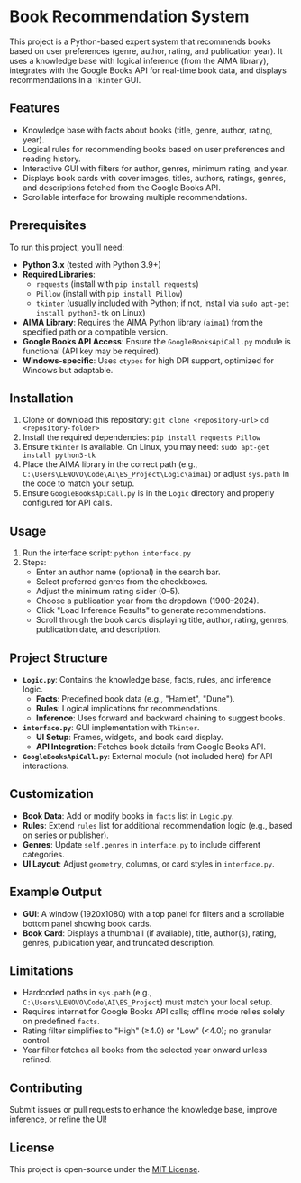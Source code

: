 # Book Recommendation System

This project is a Python-based expert system that recommends books based on user preferences (genre, author, rating, and publication year). It uses a knowledge base with logical inference (from the AIMA library), integrates with the Google Books API for real-time book data, and displays recommendations in a `Tkinter` GUI.

## Features
- Knowledge base with facts about books (title, genre, author, rating, year).
- Logical rules for recommending books based on user preferences and reading history.
- Interactive GUI with filters for author, genres, minimum rating, and year.
- Displays book cards with cover images, titles, authors, ratings, genres, and descriptions fetched from the Google Books API.
- Scrollable interface for browsing multiple recommendations.

## Prerequisites
To run this project, you’ll need:
- **Python 3.x** (tested with Python 3.9+)
- **Required Libraries**:
  - `requests` (install with `pip install requests`)
  - `Pillow` (install with `pip install Pillow`)
  - `tkinter` (usually included with Python; if not, install via `sudo apt-get install python3-tk` on Linux)
- **AIMA Library**: Requires the AIMA Python library (`aima1`) from the specified path or a compatible version.
- **Google Books API Access**: Ensure the `GoogleBooksApiCall.py` module is functional (API key may be required).
- **Windows-specific**: Uses `ctypes` for high DPI support, optimized for Windows but adaptable.

## Installation
1. Clone or download this repository:
   `git clone <repository-url>`
   `cd <repository-folder>`
2. Install the required dependencies:
   `pip install requests Pillow`
3. Ensure `tkinter` is available. On Linux, you may need:
   `sudo apt-get install python3-tk`
4. Place the AIMA library in the correct path (e.g., `C:\Users\LENOVO\Code\AI\ES_Project\Logic\aima1`) or adjust `sys.path` in the code to match your setup.
5. Ensure `GoogleBooksApiCall.py` is in the `Logic` directory and properly configured for API calls.

## Usage
1. Run the interface script:
   `python interface.py`
2. Steps:
   - Enter an author name (optional) in the search bar.
   - Select preferred genres from the checkboxes.
   - Adjust the minimum rating slider (0–5).
   - Choose a publication year from the dropdown (1900–2024).
   - Click "Load Inference Results" to generate recommendations.
   - Scroll through the book cards displaying title, author, rating, genres, publication date, and description.

## Project Structure
- **`Logic.py`**: Contains the knowledge base, facts, rules, and inference logic.
  - **Facts**: Predefined book data (e.g., "Hamlet", "Dune").
  - **Rules**: Logical implications for recommendations.
  - **Inference**: Uses forward and backward chaining to suggest books.
- **`interface.py`**: GUI implementation with `Tkinter`.
  - **UI Setup**: Frames, widgets, and book card display.
  - **API Integration**: Fetches book details from Google Books API.
- **`GoogleBooksApiCall.py`**: External module (not included here) for API interactions.

## Customization
- **Book Data**: Add or modify books in `facts` list in `Logic.py`.
- **Rules**: Extend `rules` list for additional recommendation logic (e.g., based on series or publisher).
- **Genres**: Update `self.genres` in `interface.py` to include different categories.
- **UI Layout**: Adjust `geometry`, columns, or card styles in `interface.py`.

## Example Output
- **GUI**: A window (1920x1080) with a top panel for filters and a scrollable bottom panel showing book cards.
- **Book Card**: Displays a thumbnail (if available), title, author(s), rating, genres, publication year, and truncated description.

## Limitations
- Hardcoded paths in `sys.path` (e.g., `C:\Users\LENOVO\Code\AI\ES_Project`) must match your local setup.
- Requires internet for Google Books API calls; offline mode relies solely on predefined `facts`.
- Rating filter simplifies to "High" (≥4.0) or "Low" (<4.0); no granular control.
- Year filter fetches all books from the selected year onward unless refined.

## Contributing
Submit issues or pull requests to enhance the knowledge base, improve inference, or refine the UI!

## License
This project is open-source under the [MIT License](LICENSE).
